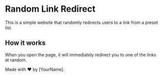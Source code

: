 # Random Link Redirect
This is a simple website that randomly redirects users to a link from a preset list.

## How it works
When you open the page, it will immediately redirect you to one of the links at random.

Made with ❤️ by [YourName].
